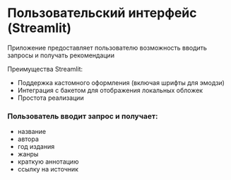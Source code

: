 # Пользовательский интерфейс (Streamlit)

Приложение предоставляет пользователю возможность вводить запросы и получать рекомендации

Преимущества Streamlit:
- Поддержка кастомного оформления (включая шрифты для эмодзи)
- Интеграция с бакетом для отображения локальных обложек
- Простота реализации

### Пользователь вводит запрос и получает:
- название
- автора
- год издания
- жанры
- краткую аннотацию
- ссылку на источник
